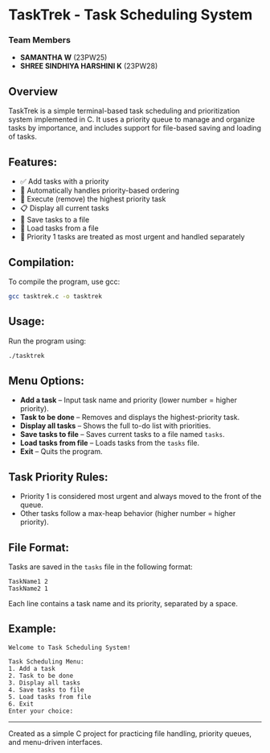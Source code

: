 
# TaskTrek - Task Scheduling System

### Team Members
- **SAMANTHA W** (23PW25)  
- **SHREE SINDHIYA HARSHINI K** (23PW28)

## Overview
TaskTrek is a simple terminal-based task scheduling and prioritization system implemented in C. It uses a priority queue to manage and organize tasks by importance, and includes support for file-based saving and loading of tasks.

## Features:
- ✅ Add tasks with a priority  
- 🧠 Automatically handles priority-based ordering  
- 🔄 Execute (remove) the highest priority task  
- 📋 Display all current tasks  
- 💾 Save tasks to a file  
- 📂 Load tasks from a file  
- 🧹 Priority 1 tasks are treated as most urgent and handled separately  

## Compilation:
To compile the program, use gcc:

```bash
gcc tasktrek.c -o tasktrek
```

## Usage:
Run the program using:

```bash
./tasktrek
```

## Menu Options:
- **Add a task** – Input task name and priority (lower number = higher priority).  
- **Task to be done** – Removes and displays the highest-priority task.  
- **Display all tasks** – Shows the full to-do list with priorities.  
- **Save tasks to file** – Saves current tasks to a file named `tasks`.  
- **Load tasks from file** – Loads tasks from the `tasks` file.  
- **Exit** – Quits the program.  

## Task Priority Rules:
- Priority 1 is considered most urgent and always moved to the front of the queue.  
- Other tasks follow a max-heap behavior (higher number = higher priority).  

## File Format:
Tasks are saved in the `tasks` file in the following format:
```
TaskName1 2  
TaskName2 1  
```

Each line contains a task name and its priority, separated by a space.

## Example:
```
Welcome to Task Scheduling System!

Task Scheduling Menu:
1. Add a task
2. Task to be done
3. Display all tasks
4. Save tasks to file
5. Load tasks from file
6. Exit
Enter your choice:
```

---

Created as a simple C project for practicing file handling, priority queues, and menu-driven interfaces.

